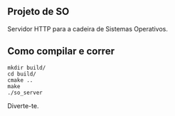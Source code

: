 Projeto de SO
-------------

Servidor HTTP para a cadeira de Sistemas Operativos.

## Como compilar e correr

```shell
mkdir build/
cd build/
cmake ..
make
./so_server
```

Diverte-te.